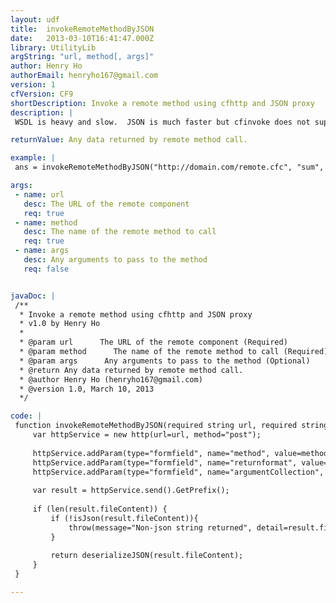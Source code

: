 ```yaml
---
layout: udf
title:  invokeRemoteMethodByJSON
date:   2013-03-10T16:41:47.000Z
library: UtilityLib
argString: "url, method[, args]"
author: Henry Ho
authorEmail: henryho167@gmail.com
version: 1
cfVersion: CF9
shortDescription: Invoke a remote method using cfhttp and JSON proxy
description: |
 WSDL is heavy and slow.  JSON is much faster but cfinvoke does not supporting invoking cfc method that way.

returnValue: Any data returned by remote method call.

example: |
 ans = invokeRemoteMethodByJSON("http://domain.com/remote.cfc", "sum", {arr=[1,2,3]});

args:
 - name: url
   desc: The URL of the remote component
   req: true
 - name: method
   desc: The name of the remote method to call
   req: true
 - name: args
   desc: Any arguments to pass to the method
   req: false


javaDoc: |
 /**
  * Invoke a remote method using cfhttp and JSON proxy
  * v1.0 by Henry Ho
  * 
  * @param url      The URL of the remote component (Required)
  * @param method      The name of the remote method to call (Required)
  * @param args      Any arguments to pass to the method (Optional)
  * @return Any data returned by remote method call. 
  * @author Henry Ho (henryho167@gmail.com) 
  * @version 1.0, March 10, 2013 
  */

code: |
 function invokeRemoteMethodByJSON(required string url, required string method, struct args){
     var httpService = new http(url=url, method="post");
 
     httpService.addParam(type="formfield", name="method", value=method);
     httpService.addParam(type="formfield", name="returnformat", value="json");
     httpService.addParam(type="formfield", name="argumentCollection", value=serializeJSON(args));
     
     var result = httpService.send().GetPrefix();
     
     if (len(result.fileContent)) {
         if (!isJson(result.fileContent)){
             throw(message="Non-json string returned", detail=result.fileContent);
         }
             
         return deserializeJSON(result.fileContent);
     }
 }

---
```


